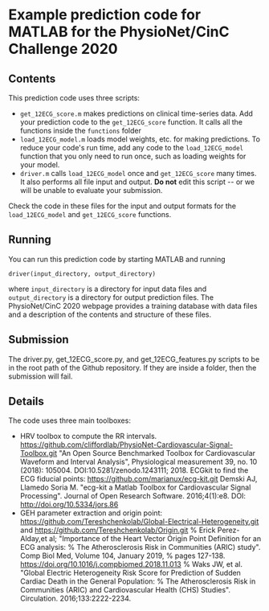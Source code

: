 # Example prediction code for MATLAB for the PhysioNet/CinC Challenge 2020

## Contents

This prediction code uses three scripts:

* `get_12ECG_score.m` makes predictions on clinical time-series data.  Add your prediction code to the `get_12ECG_score` function. It calls all the functions inside the `functions` folder 
* `load_12ECG_model.m` loads model weights, etc. for making predictions.  To reduce your code's run time, add any code to the `load_12ECG_model` function that you only need to run once, such as loading weights for your model.
* `driver.m` calls `load_12ECG_model` once and `get_12ECG_score` many times. It also performs all file input and output.  **Do not** edit this script -- or we will be unable to evaluate your submission.

Check the code in these files for the input and output formats for the `load_12ECG_model` and `get_12ECG_score` functions.

## Running

You can run this prediction code by starting MATLAB and running

    driver(input_directory, output_directory)

where `input_directory` is a directory for input data files and `output_directory` is a directory for output prediction files.  The PhysioNet/CinC 2020 webpage provides a training database with data files and a description of the contents and structure of these files.

## Submission

The driver.py, get_12ECG_score.py, and get_12ECG_features.py scripts to be in the root path of the Github repository. If they are inside a folder, then the submission will fail.

## Details

The code uses three main toolboxes:
- HRV toolbox to compute the RR intervals. https://github.com/cliffordlab/PhysioNet-Cardiovascular-Signal-Toolbox.git
  "An Open Source Benchmarked Toolbox for Cardiovascular Waveform and Interval Analysis", 
   Physiological measurement 39, no. 10 (2018): 105004. DOI:10.5281/zenodo.1243111; 2018. 
  ECGkit to find the ECG fiducial points: https://github.com/marianux/ecg-kit.git
  Demski AJ, Llamedo Soria M. "ecg-kit a Matlab Toolbox for Cardiovascular Signal Processing". 
  Journal of Open Research Software. 2016;4(1):e8. DOI: http://doi.org/10.5334/jors.86
- GEH parameter extraction and origin point: https://github.com/Tereshchenkolab/Global-Electrical-Heterogeneity.git and https://github.com/Tereshchenkolab/Origin.git
% Erick Perez-Alday,et al; "Importance of the Heart Vector Origin Point Definition for an ECG analysis: 
% The Atherosclerosis Risk in Communities (ARIC) study". Comp Biol Med, Volume 104, January 2019, 
% pages 127-138. https://doi.org/10.1016/j.compbiomed.2018.11.013
% Waks JW, et al. "Global Electric Heterogeneity Risk Score for Prediction of Sudden Cardiac Death in the General Population: 
% The Atherosclerosis Risk in Communities (ARIC) and Cardiovascular Health (CHS) Studies". Circulation. 2016;133:2222-2234.

 


